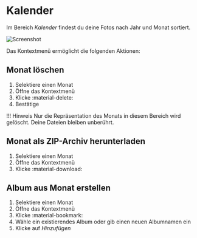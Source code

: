 # Kalender #

Im Bereich *Kalender* findest du deine Fotos nach Jahr und Monat sortiert.

![Screenshot](img/calendar.png)

Das Kontextmenü ermöglicht die folgenden Aktionen:

## Monat löschen ##
1. Selektiere einen Monat 
2. Öffne das Kontextmenü
3. Klicke :material-delete:
4. Bestätige

!!! Hinweis
    Nur die Repräsentation des Monats in diesem Bereich wird gelöscht. Deine Dateien bleiben unberührt.

## Monat als ZIP-Archiv herunterladen ##
1. Selektiere einen Monat 
2. Öffne das Kontextmenü
3. Klicke :material-download:

## Album aus Monat erstellen ##
1. Selektiere einen Monat 
2. Öffne das Kontextmenü
3. Klicke :material-bookmark:
4. Wähle ein existierendes Album oder gib einen neuen Albumnamen ein
5. Klicke auf *Hinzufügen*